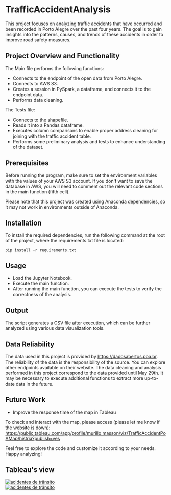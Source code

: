# TrafficAccidentAnalysis
This project focuses on analyzing traffic accidents that have occurred and been recorded in Porto Alegre over the past four years. The goal is to gain insights into the patterns, causes, and trends of these accidents in order to improve road safety measures.

## Project Overview and Functionality
The Main file performs the following functions:

- Connects to the endpoint of the open data from Porto Alegre.
- Connects to AWS S3.
- Creates a session in PySpark, a dataframe, and connects it to the endpoint data.
- Performs data cleaning.

The Tests file:

- Connects to the shapefile.
- Reads it into a Pandas dataframe.
- Executes column comparisons to enable proper address cleaning for joining with the traffic accident table.
- Performs some preliminary analysis and tests to enhance understanding of the dataset.

## Prerequisites
Before running the program, make sure to set the environment variables with the values of your AWS S3 account. If you don't want to save the database in AWS, you will need to comment out the relevant code sections in the main function (fifth cell).

Please note that this project was created using Anaconda dependencies, so it may not work in environments outside of Anaconda.

## Installation
To install the required dependencies, run the following command at the root of the project, where the requirements.txt file is located:

```pip install -r requirements.txt```

## Usage
- Load the Jupyter Notebook.
- Execute the main function.
- After running the main function, you can execute the tests to verify the correctness of the analysis.

## Output
The script generates a CSV file after execution, which can be further analyzed using various data visualization tools.

## Data Reliability
The data used in this project is provided by https://dadosabertos.poa.br. The reliability of the data is the responsibility of the source. You can explore other endpoints available on their website.
The data cleaning and analysis performed in this project correspond to the data provided until May 29th. It may be necessary to execute additional functions to extract more up-to-date data in the future.

## Future Work
- Improve the response time of the map in Tableau

To check and interact with the map, please access (please let me know if the website is down):
https://public.tableau.com/app/profile/murillo.masson/viz/TrafficAccidentPoAMap/histria?publish=yes

Feel free to explore the code and customize it according to your needs. Happy analyzing!

## Tableau's view
<div class='tableauPlaceholder' id='viz1685554264092' style='position: relative'><noscript><a href='#'><img alt='acidentes de trânsito ' src='https:&#47;&#47;public.tableau.com&#47;static&#47;images&#47;Tr&#47;TrafficAccidentPoAMap&#47;histria&#47;1_rss.png' style='border: none' /></a></noscript><object class='tableauViz'  style='display:none;'><param name='host_url' value='https%3A%2F%2Fpublic.tableau.com%2F' /> <param name='embed_code_version' value='3' /> <param name='site_root' value='' /><param name='name' value='TrafficAccidentPoAMap&#47;histria' /><param name='tabs' value='no' /><param name='toolbar' value='yes' /><param name='static_image' value='https:&#47;&#47;public.tableau.com&#47;static&#47;images&#47;Tr&#47;TrafficAccidentPoAMap&#47;histria&#47;1.png' /> <param name='animate_transition' value='yes' /><param name='display_static_image' value='yes' /><param name='display_spinner' value='yes' /><param name='display_overlay' value='yes' /><param name='display_count' value='yes' /><param name='language' value='pt-BR' /><param name='filter' value='publish=yes' /></object></div>

<div class='tableauPlaceholder' id='viz1685554301694' style='position: relative'><noscript><a href='#'><img alt='acidentes de trânsito ' src='https:&#47;&#47;public.tableau.com&#47;static&#47;images&#47;YX&#47;YXZ76MXZP&#47;1_rss.png' style='border: none' /></a></noscript><object class='tableauViz'  style='display:none;'><param name='host_url' value='https%3A%2F%2Fpublic.tableau.com%2F' /> <param name='embed_code_version' value='3' /> <param name='path' value='shared&#47;YXZ76MXZP' /> <param name='toolbar' value='yes' /><param name='static_image' value='https:&#47;&#47;public.tableau.com&#47;static&#47;images&#47;YX&#47;YXZ76MXZP&#47;1.png' /> <param name='animate_transition' value='yes' /><param name='display_static_image' value='yes' /><param name='display_spinner' value='yes' /><param name='display_overlay' value='yes' /><param name='display_count' value='yes' /><param name='language' value='pt-BR' /><param name='filter' value='publish=yes' /></object></div>                
